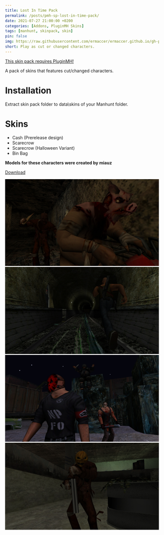 ```yaml
---
title: Lost In Time Pack
permalink: /posts/pmh-sp-lost-in-time-pack/
date: 2021-07-27 21:00:00 +0200
categories: [Addons, PluginMH Skins]
tags: [manhunt, skinpack, skin]   
pin: false
img: https://raw.githubusercontent.com/ermaccer/ermaccer.github.io/gh-pages/assets/pmhsp/lostintime/4.jpg
short: Play as cut or changed characters.
---
```


[This skin pack requires PluginMH!](https://ermaccer.github.io/posts/pluginmh/)

A pack of skins that features cut/changed characters.

# Installation
Extract skin pack folder to data\skins of your Manhunt folder.

# Skins
- Cash (Prerelease design)
- Scarecrow
- Scarecrow (Halloween Variant)
- Bin Bag


**Models for these characters were created by miauz**

[Download](https://drive.google.com/file/d/1N7PD1k9fyLlKCD7sHKct4rq3kJjwgQE2/view?usp=sharing)


![Preview](https://raw.githubusercontent.com/ermaccer/ermaccer.github.io/gh-pages/assets/pmhsp/lostintime/1.jpg)
![Preview](https://raw.githubusercontent.com/ermaccer/ermaccer.github.io/gh-pages/assets/pmhsp/lostintime/2.jpg)
![Preview](https://raw.githubusercontent.com/ermaccer/ermaccer.github.io/gh-pages/assets/pmhsp/lostintime/3.jpg)
![Preview](https://raw.githubusercontent.com/ermaccer/ermaccer.github.io/gh-pages/assets/pmhsp/lostintime/4.jpg)




